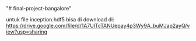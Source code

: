 "# final-project-bangalore"

untuk file inception.hdf5 bisa di download di: https://drive.google.com/file/d/1A7UlTcTANUepay4p3Wy9A_buMJap2ayQ/view?usp=sharing
